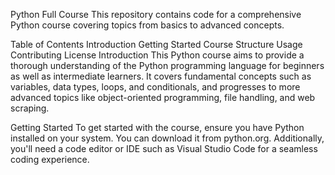 Python Full Course
This repository contains code for a comprehensive Python course covering topics from basics to advanced concepts.

Table of Contents
Introduction
Getting Started
Course Structure
Usage
Contributing
License
Introduction
This Python course aims to provide a thorough understanding of the Python programming language for beginners as well as intermediate learners. It covers fundamental concepts such as variables, data types, loops, and conditionals, and progresses to more advanced topics like object-oriented programming, file handling, and web scraping.

Getting Started
To get started with the course, ensure you have Python installed on your system. You can download it from python.org. Additionally, you'll need a code editor or IDE such as Visual Studio Code for a seamless coding experience.
